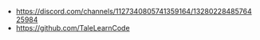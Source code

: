 - https://discord.com/channels/1127340805741359164/1328022848576425984
- https://github.com/TaleLearnCode
